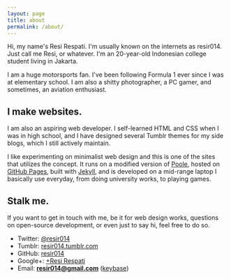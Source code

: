 ```yaml
---
layout: page
title: about
permalink: /about/
---
```


Hi, my name's Resi Respati. I'm usually known on the internets as resir014. Just call me Resi, or whatever. I'm an 20-year-old Indonesian college student living in Jakarta.

I am a huge motorsports fan. I've been following Formula 1 ever since I was at elementary school. I am also a shitty photographer, a PC gamer, and sometimes, an aviation enthusiast.

## I make websites.

I am also an aspiring web developer. I self-learned HTML and CSS when I was in high school, and I have designed several Tumblr themes for my side blogs, which I still actively maintain.

I like experimenting on minimalist web design and this is one of the sites that utilizes the concept. It runs on a modified version of [Poole](http://getpoole.com/), hosted on [GitHub Pages](https://pages.github.com/), built with [Jekyll](http://jekyllrb.com/), and is developed on a mid-range laptop I basically use everyday, from doing university works, to playing games.

## Stalk me.

If you want to get in touch with me, be it for web design works, questions on open-source development, or even just to say hi, feel free to do so.

* Twitter: [@resir014](https://twitter.com/resir014)
* Tumblr: [resir014.tumblr.com](http://resir014.tumblr.com/)
* GitHub: [resir014](https://github.com/resir014)
* Google+: [+Resi Respati](https://plus.google.com/+ResiRespati)
* Email: **resir014@gmail.com** ([keybase](https://keybase.io/resir014))
